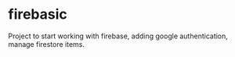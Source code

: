 # firebasic
Project to start working with firebase, adding google authentication, manage firestore items.
